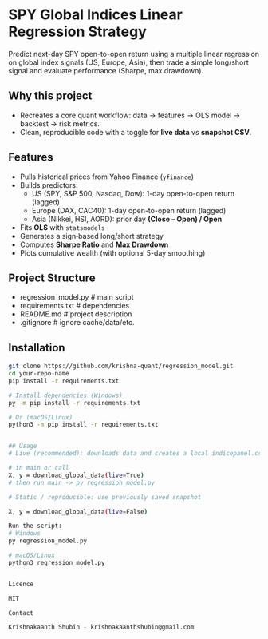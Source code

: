 # SPY Global Indices Linear Regression Strategy

Predict next-day SPY open-to-open return using a multiple linear regression on global index signals (US, Europe, Asia), then trade a simple long/short signal and evaluate performance (Sharpe, max drawdown).

## Why this project
- Recreates a core quant workflow: data → features → OLS model → backtest → risk metrics.
- Clean, reproducible code with a toggle for **live data** vs **snapshot CSV**.

## Features
- Pulls historical prices from Yahoo Finance (`yfinance`)
- Builds predictors:
  - US (SPY, S&P 500, Nasdaq, Dow): 1-day open-to-open return (lagged)
  - Europe (DAX, CAC40): 1-day open-to-open return (lagged)
  - Asia (Nikkei, HSI, AORD): prior day **(Close – Open) / Open**
- Fits **OLS** with `statsmodels`
- Generates a sign‐based long/short strategy
- Computes **Sharpe Ratio** and **Max Drawdown**
- Plots cumulative wealth (with optional 5-day smoothing)

## Project Structure
- regression_model.py # main script
- requirements.txt # dependencies
- README.md # project description
- .gitignore # ignore cache/data/etc.


## Installation
```bash
git clone https://github.com/krishna-quant/regression_model.git
cd your-repo-name
pip install -r requirements.txt

# Install dependencies (Windows)
py -m pip install -r requirements.txt

# Or (macOS/Linux)
python3 -m pip install -r requirements.txt


## Usage
# Live (recommended): downloads data and creates a local indicepanel.csv snapshot

# in main or call
X, y = download_global_data(live=True)
# then run main -> py regression_model.py

# Static / reproducible: use previously saved snapshot

X, y = download_global_data(live=False)

Run the script:
# Windows
py regression_model.py

# macOS/Linux
python3 regression_model.py


Licence

MIT

Contact

Krishnakaanth Shubin - krishnakaanthshubin@gmail.com




